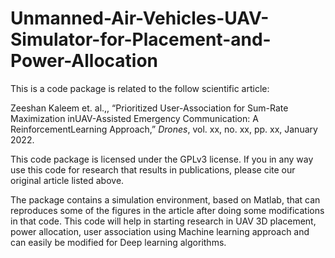 # Unmanned-Air-Vehicles-UAV-Simulator-for-Placement-and-Power-Allocation

This is a code package is related to the follow scientific article:

Zeeshan Kaleem et. al.,, “Prioritized User-Association for Sum-Rate Maximization inUAV-Assisted Emergency Communication: A ReinforcementLearning Approach,” _Drones_, vol. xx, no. xx, pp. xx, January 2022.

This code package is licensed under the GPLv3 license. If you in any way use this code for research that results in publications, please cite our original article listed above.

The package contains a simulation environment, based on Matlab, that can reproduces some of the figures in the article after doing some modifications in that code. This code will help in starting research in UAV 3D placement, power allocation, user association using Machine learning approach and can easily be modified for Deep learning algorithms.
